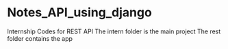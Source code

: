 # Notes_API_using_django
Internship Codes for REST API
The intern folder is the main project 
The rest folder contains the app
